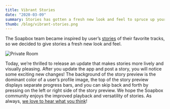 ```yaml
---
title: Vibrant Stories
date: "2020-03-09"
summary: Stories has gotten a fresh new look and feel to spruce up your voices.
thumb: /blog/vibrant-stories.png
---
```


The Soapbox team became inspired by user’s [stories](/blog/announcing-stories) of their favorite tracks, so we decided to give stories a fresh new look and feel.

![Private Room](/blog/vibrant-stories.png)

Today, we’re thrilled to release an update that makes stories more lively and visually pleasing. After you update the app and post a story, you will notice some exciting new changes! The background of the story preview is the dominant color of a user’s profile image, the top of the story preview displays separate progress bars, and you can skip back and forth by pressing on the left or right side of the story preview. We hope the Soapbox community enjoys the improved playback and versatility of stories. As always, [we love to hear what you think](mailto:support@soapbox.social)!
